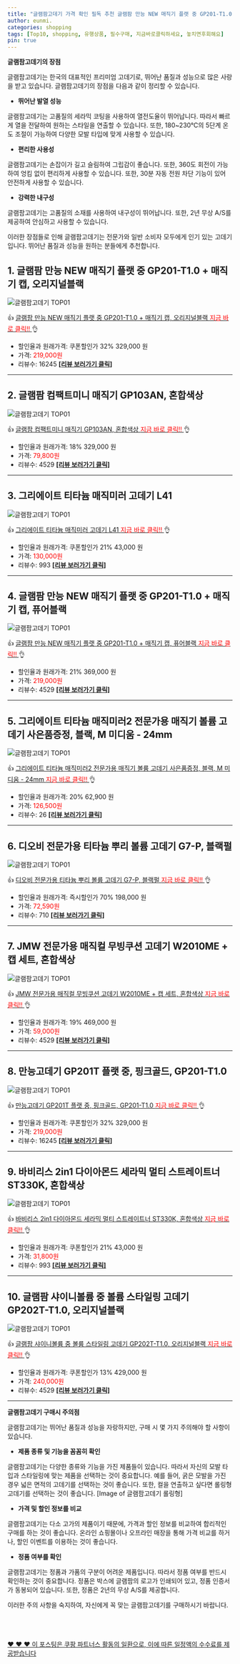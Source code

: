 ```yaml
---
title: "글램팜고데기 가격 확인 필독 추천 글램팜 만능 NEW 매직기 플랫 중 GP201-T1.0 + 매직기 캡, 오리지널블랙 비교 장점 구매가이드"
author: eunmi.
categories: shopping
tags: [Top10, shopping, 유행상품, 필수구매, 지금바로클릭하세요, 놓치면후회해요]
pin: true
---
```

**글램팜고데기의 장점**

글램팜고데기는 한국의 대표적인 프리미엄 고데기로, 뛰어난 품질과 성능으로 많은 사랑을 받고 있습니다. 글램팜고데기의 장점을 다음과 같이 정리할 수 있습니다.

* **뛰어난 발열 성능**

글램팜고데기는 고품질의 세라믹 코팅을 사용하여 열전도율이 뛰어납니다. 따라서 빠르게 열을 전달하여 원하는 스타일을 연출할 수 있습니다. 또한, 180~230℃의 5단계 온도 조절이 가능하여 다양한 모발 타입에 맞게 사용할 수 있습니다.

* **편리한 사용성**

글램팜고데기는 손잡이가 길고 슬림하여 그립감이 좋습니다. 또한, 360도 회전이 가능하여 엉킴 없이 편리하게 사용할 수 있습니다. 또한, 30분 자동 전원 차단 기능이 있어 안전하게 사용할 수 있습니다.

* **강력한 내구성**

글램팜고데기는 고품질의 소재를 사용하여 내구성이 뛰어납니다. 또한, 2년 무상 A/S를 제공하여 안심하고 사용할 수 있습니다.

이러한 장점들로 인해 글램팜고데기는 전문가와 일반 소비자 모두에게 인기 있는 고데기입니다. 뛰어난 품질과 성능을 원하는 분들에게 추천합니다.

   

## 1. 글램팜 만능 NEW 매직기 플랫 중 GP201-T1.0 + 매직기 캡, 오리지널블랙

![글램팜고데기 TOP01](https://thumbnail9.coupangcdn.com/thumbnails/remote/230x230ex/image/retail/images/1589584548737964-3fb0744f-64d6-45cf-95f8-5c754b3d1858.jpg)


👍 [글램팜 만능 NEW 매직기 플랫 중 GP201-T1.0 + 매직기 캡, 오리지널블랙 <font color=red> 지금 바로 클릭!! </font> ](https://link.coupang.com/re/AFFSDP?lptag=AF3617701&subid=GithubCoopas&pageKey=6441653603&traceid=V0-153&itemId=13946665889&vendorItemId=81195910629) 👌 


- 할인율과 원래가격: 쿠폰할인가 32%  329,000   원
- 가격: <span style='color:red'>219,000원</span>
- 리뷰수: 16245  [**[리뷰 보러가기 클릭]**](https://link.coupang.com/re/AFFSDP?lptag=AF3617701&subid=GithubCoopas&pageKey=6441653603&traceid=V0-153&itemId=13946665889&vendorItemId=81195910629)

---


   

## 2. 글램팜 컴팩트미니 매직기 GP103AN, 혼합색상

![글램팜고데기 TOP01](https://thumbnail6.coupangcdn.com/thumbnails/remote/230x230ex/image/retail/images/974391207486335-2564d802-7f44-4ce9-a528-4a894c4e24c4.jpg)


👍 [글램팜 컴팩트미니 매직기 GP103AN, 혼합색상 <font color=red> 지금 바로 클릭!! </font> ](https://link.coupang.com/re/AFFSDP?lptag=AF3617701&subid=GithubCoopas&pageKey=2034784870&traceid=V0-153&itemId=3460127658&vendorItemId=71446498882) 👌 


- 할인율과 원래가격: 18%  329,000   원
- 가격: <span style='color:red'>79,800원</span>
- 리뷰수: 4529  [**[리뷰 보러가기 클릭]**](https://link.coupang.com/re/AFFSDP?lptag=AF3617701&subid=GithubCoopas&pageKey=2034784870&traceid=V0-153&itemId=3460127658&vendorItemId=71446498882)

---


   

## 3. 그리에이트 티타늄 매직미러 고데기 L41

![글램팜고데기 TOP01](https://thumbnail8.coupangcdn.com/thumbnails/remote/230x230ex/image/vendor_inventory/b191/545a395f910869efac836486093c2941e76836cc8b407e8948e2fa094ce6.jpg)


👍 [그리에이트 티타늄 매직미러 고데기 L41 <font color=red> 지금 바로 클릭!! </font> ](https://link.coupang.com/re/AFFSDP?lptag=AF3617701&subid=GithubCoopas&pageKey=40731971&traceid=V0-153&itemId=19297892408&vendorItemId=86412484113) 👌 


- 할인율과 원래가격: 쿠폰할인가 21%  43,000   원
- 가격: <span style='color:red'>130,000원</span>
- 리뷰수: 993  [**[리뷰 보러가기 클릭]**](https://link.coupang.com/re/AFFSDP?lptag=AF3617701&subid=GithubCoopas&pageKey=40731971&traceid=V0-153&itemId=19297892408&vendorItemId=86412484113)

---


   

## 4. 글램팜 만능 NEW 매직기 플랫 중 GP201-T1.0 + 매직기 캡, 퓨어블랙

![글램팜고데기 TOP01](https://thumbnail9.coupangcdn.com/thumbnails/remote/230x230ex/image/retail/images/975465445857602-e9bb80ec-e53a-4723-830b-9974132b0f54.jpg)


👍 [글램팜 만능 NEW 매직기 플랫 중 GP201-T1.0 + 매직기 캡, 퓨어블랙 <font color=red> 지금 바로 클릭!! </font> ](https://link.coupang.com/re/AFFSDP?lptag=AF3617701&subid=GithubCoopas&pageKey=6441653603&traceid=V0-153&itemId=13946665897&vendorItemId=81195910664) 👌 


- 할인율과 원래가격: 21%  369,000   원
- 가격: <span style='color:red'>219,000원</span>
- 리뷰수: 4529  [**[리뷰 보러가기 클릭]**](https://link.coupang.com/re/AFFSDP?lptag=AF3617701&subid=GithubCoopas&pageKey=6441653603&traceid=V0-153&itemId=13946665897&vendorItemId=81195910664)

---


   

## 5. 그리에이트 티타늄 매직미러2 전문가용 매직기 볼륨 고데기 사은품증정, 블랙, M 미디움 - 24mm

![글램팜고데기 TOP01](https://thumbnail6.coupangcdn.com/thumbnails/remote/230x230ex/image/vendor_inventory/71e2/14e8fe992ea32a35026a89ff078c9e770f81e700fdb5c12cf3ba17f1ba19.jpg)


👍 [그리에이트 티타늄 매직미러2 전문가용 매직기 볼륨 고데기 사은품증정, 블랙, M 미디움 - 24mm <font color=red> 지금 바로 클릭!! </font> ](https://link.coupang.com/re/AFFSDP?lptag=AF3617701&subid=GithubCoopas&pageKey=1795812903&traceid=V0-153&itemId=3055134102&vendorItemId=82414147332) 👌 


- 할인율과 원래가격: 20%  62,900   원
- 가격: <span style='color:red'>126,500원</span>
- 리뷰수: 26  [**[리뷰 보러가기 클릭]**](https://link.coupang.com/re/AFFSDP?lptag=AF3617701&subid=GithubCoopas&pageKey=1795812903&traceid=V0-153&itemId=3055134102&vendorItemId=82414147332)

---


   

## 6. 디오비 전문가용 티타늄 뿌리 볼륨 고데기 G7-P, 블랙펄

![글램팜고데기 TOP01](https://thumbnail7.coupangcdn.com/thumbnails/remote/230x230ex/image/retail/images/6511764370055166-65e46b18-9bfe-4531-9a22-f58fb15ad033.jpg)


👍 [디오비 전문가용 티타늄 뿌리 볼륨 고데기 G7-P, 블랙펄 <font color=red> 지금 바로 클릭!! </font> ](https://link.coupang.com/re/AFFSDP?lptag=AF3617701&subid=GithubCoopas&pageKey=6120561320&traceid=V0-153&itemId=11598993726&vendorItemId=78873769153) 👌 


- 할인율과 원래가격: 즉시할인가 70%  198,000   원
- 가격: <span style='color:red'>72,590원</span>
- 리뷰수: 710  [**[리뷰 보러가기 클릭]**](https://link.coupang.com/re/AFFSDP?lptag=AF3617701&subid=GithubCoopas&pageKey=6120561320&traceid=V0-153&itemId=11598993726&vendorItemId=78873769153)

---


   

## 7. JMW 전문가용 매직컬 무빙쿠션 고데기 W2010ME + 캡 세트, 혼합색상

![글램팜고데기 TOP01](https://thumbnail8.coupangcdn.com/thumbnails/remote/230x230ex/image/retail/images/9516321259927658-489bdb52-ad1e-4e7c-bdf0-d3c82c121c54.jpg)


👍 [JMW 전문가용 매직컬 무빙쿠션 고데기 W2010ME + 캡 세트, 혼합색상 <font color=red> 지금 바로 클릭!! </font> ](https://link.coupang.com/re/AFFSDP?lptag=AF3617701&subid=GithubCoopas&pageKey=2088245556&traceid=V0-153&itemId=3547159168&vendorItemId=71533102847) 👌 


- 할인율과 원래가격: 19%  469,000   원
- 가격: <span style='color:red'>59,000원</span>
- 리뷰수: 4529  [**[리뷰 보러가기 클릭]**](https://link.coupang.com/re/AFFSDP?lptag=AF3617701&subid=GithubCoopas&pageKey=2088245556&traceid=V0-153&itemId=3547159168&vendorItemId=71533102847)

---


   

## 8. 만능고데기 GP201T 플랫 중, 핑크골드, GP201-T1.0

![글램팜고데기 TOP01](https://thumbnail7.coupangcdn.com/thumbnails/remote/230x230ex/image/rs_quotation_api/lutcmsle/2e9b64ddbc294bbe8cd3d3aea4be81a2.jpg)


👍 [만능고데기 GP201T 플랫 중, 핑크골드, GP201-T1.0 <font color=red> 지금 바로 클릭!! </font> ](https://link.coupang.com/re/AFFSDP?lptag=AF3617701&subid=GithubCoopas&pageKey=6441653603&traceid=V0-153&itemId=16754471431&vendorItemId=83936028674) 👌 


- 할인율과 원래가격: 쿠폰할인가 32%  329,000   원
- 가격: <span style='color:red'>219,000원</span>
- 리뷰수: 16245  [**[리뷰 보러가기 클릭]**](https://link.coupang.com/re/AFFSDP?lptag=AF3617701&subid=GithubCoopas&pageKey=6441653603&traceid=V0-153&itemId=16754471431&vendorItemId=83936028674)

---


   

## 9. 바비리스 2in1 다이아몬드 세라믹 멀티 스트레이트너 ST330K, 혼합색상

![글램팜고데기 TOP01](https://thumbnail6.coupangcdn.com/thumbnails/remote/230x230ex/image/retail/images/128731042036209-b6dcc1a4-65fd-4b6d-a5b1-cdc6383fbff0.jpg)


👍 [바비리스 2in1 다이아몬드 세라믹 멀티 스트레이트너 ST330K, 혼합색상 <font color=red> 지금 바로 클릭!! </font> ](https://link.coupang.com/re/AFFSDP?lptag=AF3617701&subid=GithubCoopas&pageKey=5030939&traceid=V0-153&itemId=22960037&vendorItemId=3033604895) 👌 


- 할인율과 원래가격: 쿠폰할인가 21%  43,000   원
- 가격: <span style='color:red'>31,800원</span>
- 리뷰수: 993  [**[리뷰 보러가기 클릭]**](https://link.coupang.com/re/AFFSDP?lptag=AF3617701&subid=GithubCoopas&pageKey=5030939&traceid=V0-153&itemId=22960037&vendorItemId=3033604895)

---


   

## 10. 글램팜 샤이니볼륨 중 볼륨 스타일링 고데기 GP202T-T1.0, 오리지널블랙

![글램팜고데기 TOP01](https://thumbnail8.coupangcdn.com/thumbnails/remote/230x230ex/image/retail/images/978359149139999-7efcc87a-401c-4e4d-855e-0f4e249d85f4.jpg)


👍 [글램팜 샤이니볼륨 중 볼륨 스타일링 고데기 GP202T-T1.0, 오리지널블랙 <font color=red> 지금 바로 클릭!! </font> ](https://link.coupang.com/re/AFFSDP?lptag=AF3617701&subid=GithubCoopas&pageKey=6441653603&traceid=V0-153&itemId=14665265821&vendorItemId=81906382303) 👌 


- 할인율과 원래가격: 쿠폰할인가 13%  429,000   원
- 가격: <span style='color:red'>240,000원</span>
- 리뷰수: 4529  [**[리뷰 보러가기 클릭]**](https://link.coupang.com/re/AFFSDP?lptag=AF3617701&subid=GithubCoopas&pageKey=6441653603&traceid=V0-153&itemId=14665265821&vendorItemId=81906382303)

---
**글램팜고데기 구매시 주의점**

글램팜고데기는 뛰어난 품질과 성능을 자랑하지만, 구매 시 몇 가지 주의해야 할 사항이 있습니다.

* **제품 종류 및 기능을 꼼꼼히 확인**

글램팜고데기는 다양한 종류와 기능을 가진 제품들이 있습니다. 따라서 자신의 모발 타입과 스타일링에 맞는 제품을 선택하는 것이 중요합니다. 예를 들어, 굵은 모발을 가진 경우 넓은 면적의 고데기를 선택하는 것이 좋습니다. 또한, 컬을 연출하고 싶다면 롤링형 고데기를 선택하는 것이 좋습니다.
[Image of 글램팜고데기 롤링형]

* **가격 및 할인 정보를 비교**

글램팜고데기는 다소 고가의 제품이기 때문에, 가격과 할인 정보를 비교하여 합리적인 구매를 하는 것이 좋습니다. 온라인 쇼핑몰이나 오프라인 매장을 통해 가격 비교를 하거나, 할인 이벤트를 이용하는 것이 좋습니다.

* **정품 여부를 확인**

글램팜고데기는 정품과 가품의 구분이 어려운 제품입니다. 따라서 정품 여부를 반드시 확인하는 것이 중요합니다. 정품은 박스에 글램팜의 로고가 인쇄되어 있고, 정품 인증서가 동봉되어 있습니다. 또한, 정품은 2년의 무상 A/S를 제공합니다.

이러한 주의 사항을 숙지하여, 자신에게 꼭 맞는 글램팜고데기를 구매하시기 바랍니다.<br><br><br><br><br> [ ❤ ❤ ❤ 이 포스팅은 쿠팡 파트너스 활동의 일환으로, 이에 따른 일정액의 수수료를 제공받습니다](https://link.coupang.com/a/bcEFyh)